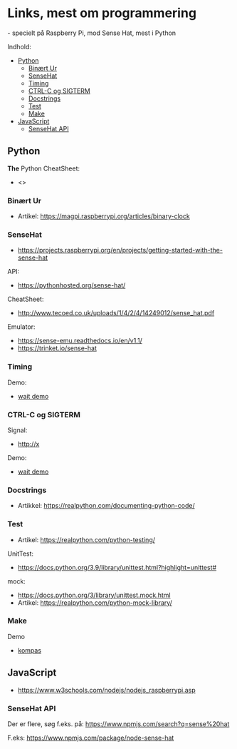 <h1> Links, mest om programmering </h1>

\- specielt på Raspberry Pi, mod Sense Hat, mest i Python

Indhold:
- [Python](#python)
  - [Binært Ur](#binært-ur)
  - [SenseHat](#sensehat)
  - [Timing](#timing)
  - [CTRL-C og SIGTERM](#ctrl-c-og-sigterm)
  - [Docstrings](#docstrings)
  - [Test](#test)
  - [Make](#make)
- [JavaScript](#javascript)
  - [SenseHat API](#sensehat-api)


## Python
__The__ Python CheatSheet:
* <>

### Binært Ur

* Artikel: https://magpi.raspberrypi.org/articles/binary-clock

### SenseHat

* <https://projects.raspberrypi.org/en/projects/getting-started-with-the-sense-hat>

API: 
* <https://pythonhosted.org/sense-hat/>

CheatSheet:
* <http://www.tecoed.co.uk/uploads/1/4/2/4/14249012/sense_hat.pdf>

Emulator:
* <https://sense-emu.readthedocs.io/en/v1.1/>
* <https://trinket.io/sense-hat>

### Timing

Demo: 
* [wait demo](SenseHatDemoer/)

### CTRL-C og SIGTERM 

Signal:
* <http://x>

Demo: 
* [wait demo](SenseHatDemoer/)

### Docstrings

* Artikkel: https://realpython.com/documenting-python-code/

### Test 

* Artikel: <https://realpython.com/python-testing/>

UnitTest:
* <https://docs.python.org/3.9/library/unittest.html?highlight=unittest#>

mock: 
* <https://docs.python.org/3/library/unittest.mock.html>
* Artikel: <https://realpython.com/python-mock-library/>

### Make

Demo 
* [kompas](kompas/)

## JavaScript

* <https://www.w3schools.com/nodejs/nodejs_raspberrypi.asp>

### SenseHat API

Der er flere, søg f.eks. på: <https://www.npmjs.com/search?q=sense%20hat>


F.eks: <https://www.npmjs.com/package/node-sense-hat>


